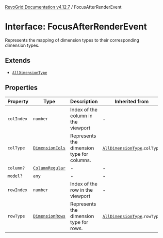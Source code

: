 [RevoGrid Documentation v4.12.7](README.md) / FocusAfterRenderEvent

# Interface: FocusAfterRenderEvent

Represents the mapping of dimension types to their corresponding dimension types.

## Extends

- [`AllDimensionType`](Interface.AllDimensionType.md)

## Properties

| Property | Type | Description | Inherited from | Defined in |
| ------ | ------ | ------ | ------ | ------ |
| `colIndex` | `number` | Index of the column in the viewport | - | [src/types/interfaces.ts:808](https://github.com/revolist/revogrid/blob/435ff99a088c5c293d22eb08cc3e448f60f4eb56/src/types/interfaces.ts#L808) |
| `colType` | [`DimensionCols`](TypeAlias.DimensionCols.md) | Represents the dimension type for columns. | [`AllDimensionType`](Interface.AllDimensionType.md).`colType` | [src/types/interfaces.ts:769](https://github.com/revolist/revogrid/blob/435ff99a088c5c293d22eb08cc3e448f60f4eb56/src/types/interfaces.ts#L769) |
| `column?` | [`ColumnRegular`](Interface.ColumnRegular.md) | - | - | [src/types/interfaces.ts:800](https://github.com/revolist/revogrid/blob/435ff99a088c5c293d22eb08cc3e448f60f4eb56/src/types/interfaces.ts#L800) |
| `model?` | `any` | - | - | [src/types/interfaces.ts:799](https://github.com/revolist/revogrid/blob/435ff99a088c5c293d22eb08cc3e448f60f4eb56/src/types/interfaces.ts#L799) |
| `rowIndex` | `number` | Index of the row in the viewport | - | [src/types/interfaces.ts:804](https://github.com/revolist/revogrid/blob/435ff99a088c5c293d22eb08cc3e448f60f4eb56/src/types/interfaces.ts#L804) |
| `rowType` | [`DimensionRows`](TypeAlias.DimensionRows.md) | Represents the dimension type for rows. | [`AllDimensionType`](Interface.AllDimensionType.md).`rowType` | [src/types/interfaces.ts:764](https://github.com/revolist/revogrid/blob/435ff99a088c5c293d22eb08cc3e448f60f4eb56/src/types/interfaces.ts#L764) |
